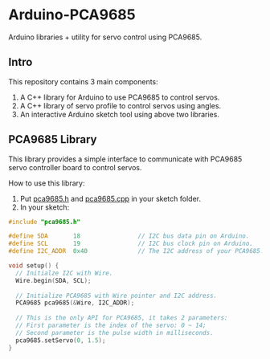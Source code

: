 # Arduino-PCA9685

Arduino libraries + utility for servo control using PCA9685.

## Intro

This repository contains 3 main components:

1. A C++ library for Arduino to use PCA9685 to control servos.
1. A C++ library of servo profile to control servos using angles.
1. An interactive Arduino sketch tool using above two libraries.

## PCA9685 Library

This library provides a simple interface to communicate with PCA9685 servo controller board to control servos.

How to use this library:

1. Put [pca9685.h](sketch/pca9685.h) and [pca9685.cpp](sketch/pca9685.cpp) in your sketch folder.
1. In your sketch:
  ```c
  #include "pca9685.h"
  
  #define SDA       18                // I2C bus data pin on Arduino.
  #define SCL       19                // I2C bus clock pin on Arduino.
  #define I2C_ADDR  0x40              // The I2C address of your PCA9685.
  
  void setup() {
    // Initialze I2C with Wire.
    Wire.begin(SDA, SCL);
    
    // Initialize PCA9685 with Wire pointer and I2C address.
    PCA9685 pca9685(&Wire, I2C_ADDR);
    
    // This is the only API for PCA9685, it takes 2 parameters:
    // First parameter is the index of the servo: 0 ~ 14;
    // Second parameter is the pulse width in milliseconds.
    pca9685.setServo(0, 1.5);
  }
  ```

